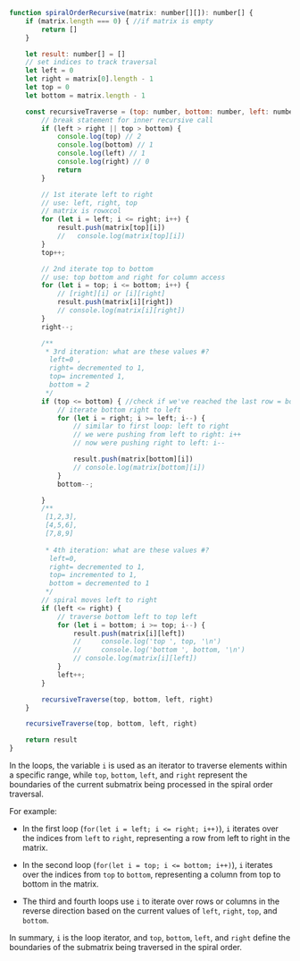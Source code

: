 ```javascript
function spiralOrderRecursive(matrix: number[][]): number[] {
    if (matrix.length === 0) { //if matrix is empty
        return []
    }

    let result: number[] = []
    // set indices to track traversal
    let left = 0
    let right = matrix[0].length - 1
    let top = 0
    let bottom = matrix.length - 1

    const recursiveTraverse = (top: number, bottom: number, left: number, right: number) => {
        // break statement for inner recursive call
        if (left > right || top > bottom) {
            console.log(top) // 2
            console.log(bottom) // 1
            console.log(left) // 1
            console.log(right) // 0
            return
        }

        // 1st iterate left to right 
        // use: left, right, top 
        // matrix is rowxcol  
        for (let i = left; i <= right; i++) {
            result.push(matrix[top][i])
            //   console.log(matrix[top][i])
        }
        top++;

        // 2nd iterate top to bottom
        // use: top bottom and right for column access
        for (let i = top; i <= bottom; i++) {
            // [right][i] or [i][right]
            result.push(matrix[i][right])
            // console.log(matrix[i][right])
        }
        right--;

        /**
         * 3rd iteration: what are these values #? 
          left=0 , 
          right= decremented to 1, 
          top= incremented 1, 
          bottom = 2
         */
        if (top <= bottom) { //check if we've reached the last row = bottom
            // iterate bottom right to left
            for (let i = right; i >= left; i--) {
                // similar to first loop: left to right
                // we were pushing from left to right: i++
                // now were pushing right to left: i-- 

                result.push(matrix[bottom][i])
                // console.log(matrix[bottom][i])
            }
            bottom--;

        }
        /**
         [1,2,3],
         [4,5,6],
         [7,8,9]
    
         * 4th iteration: what are these values #? 
          left=0, 
          right= decremented to 1, 
          top= incremented to 1, 
          bottom = decremented to 1
         */
        // spiral moves left to right
        if (left <= right) {
            // traverse bottom left to top left 
            for (let i = bottom; i >= top; i--) {
                result.push(matrix[i][left])
                //     console.log('top ', top, '\n')
                //     console.log('bottom ', bottom, '\n')
                // console.log(matrix[i][left])
            }
            left++;
        }

        recursiveTraverse(top, bottom, left, right)
    }

    recursiveTraverse(top, bottom, left, right)

    return result
}
```



In the loops, the variable `i` is used as an iterator to traverse elements within a specific range, while `top`, `bottom`, `left`, and `right` represent the boundaries of the current submatrix being processed in the spiral order traversal.  
  
For example:  
  
- In the first loop (`for(let i = left; i <= right; i++)`), `i` iterates over the indices from `left` to `right`, representing a row from left to right in the matrix.  
  
- In the second loop (`for(let i = top; i <= bottom; i++)`), `i` iterates over the indices from `top` to `bottom`, representing a column from top to bottom in the matrix.  
  
- The third and fourth loops use `i` to iterate over rows or columns in the reverse direction based on the current values of `left`, `right`, `top`, and `bottom`.  
  
In summary, `i` is the loop iterator, and `top`, `bottom`, `left`, and `right` define the boundaries of the submatrix being traversed in the spiral order.